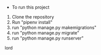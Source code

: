 * To run this project
1. Clone the repository 
2. Run "pipenv install"
3. run "python manage.py makemigrations"
4. run "python manage.py migrate"
5. run "python manage.py runserver"

lord